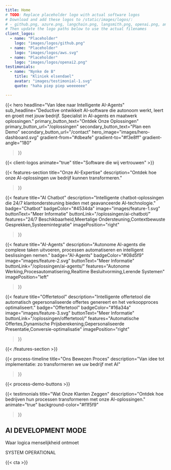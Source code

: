 ```yaml
---
title: Home
# TODO: Replace placeholder logo with actual software logos
# Download and add these logos to /static/images/logos/:
# - github.png, azure.png, langchain.png, langsmith.png, openai.png, anthropic.png
# Then update the logo paths below to use the actual filenames
client_logos:
  - name: "Placeholder"
    logo: "images/logos/github.png"
  - name: "Placeholder"
    logo: "images/logos/aws.svg"
  - name: "Placeholder"
    logo: "images/logos/openai2.png"
testimonials:
  - name: "Nynke de B"
    title: "Kliniek elsendael"
    avatar: "images/testimonial-1.svg"
    quote: "haha piep piep weeeeeee"

---
```


{{< hero 
    headline="Van Idee naar Intelligente AI-Agents"
    sub_headline="Deductive ontwikkelt AI-software die autonoom werkt, leert en groeit met jouw bedrijf. Specialist in AI-agents en maatwerk oplossingen."
    primary_button_text="Ontdek Onze Oplossingen"
    primary_button_url="/oplossingen"
    secondary_button_text="Plan een Demo"
    secondary_button_url="/contact"
    hero_image="images/hero-dashboard.svg"
    gradient-from="#dbeafe"
    gradient-to="#f3e8ff"
    gradient-angle="180"
>}}

{{< client-logos animate="true" title="Software die wij vertrouwen" >}}

{{< features-section 
    title="Onze AI-Expertise"
    description="Ontdek hoe onze AI-oplossingen uw bedrijf kunnen transformeren."
>}}

{{< feature
    title="AI Chatbot"
    description="Intelligente chatbot-oplossingen die 24/7 klantondersteuning bieden met geavanceerde AI-technologie."
    badge="Chatbot"
    badgeColor="#4534da"
    image="images/feature-1.svg"
    buttonText="Meer Informatie"
    buttonLink="/oplossingen/ai-chatbot/"
    features="24/7 Beschikbaarheid,Meertalige Ondersteuning,Contextbewuste Gesprekken,Systeemintegratie"
    imagePosition="right"
>}}

{{< feature
    title="AI-Agents"
    description="Autonome AI-agents die complexe taken uitvoeren, processen automatiseren en intelligent beslissingen nemen."
    badge="AI-Agents"
    badgeColor="#08d5f9"
    image="images/feature-2.svg"
    buttonText="Meer Informatie"
    buttonLink="/oplossingen/ai-agents/"
    features="Autonome Werking,Procesautomatisering,Realtime Besluitvorming,Lerende Systemen"
    imagePosition="left"
>}}

{{< feature
    title="Offertetool"
    description="Intelligente offertetool die automatisch gepersonaliseerde offertes genereert en het verkoopproces optimaliseert."
    badge="Offertetool"
    badgeColor="#16a34a"
    image="images/feature-3.svg"
    buttonText="Meer Informatie"
    buttonLink="/oplossingen/offertetool/"
    features="Automatische Offertes,Dynamische Prijsberekening,Gepersonaliseerde Presentatie,Conversie-optimalisatie"
    imagePosition="right"
>}}

{{< /features-section >}}

{{< process-timeline 
    title="Ons Bewezen Proces"
    description="Van idee tot implementatie: zo transformeren we uw bedrijf met AI"
>}}

{{< process-demo-buttons >}}

{{< testimonials 
    title="Wat Onze Klanten Zeggen"
    description="Ontdek hoe bedrijven hun processen transformeren met onze AI-oplossingen."
    animate="true"
    background-color="#f1f5f9"
>}}

<section class="py-20 bg-gray-900 text-green-400 font-mono overflow-hidden">
<div class="container mx-auto px-4 sm:px-6 lg:px-8 max-w-6xl">
<div class="text-center mb-12">
<h2 class="text-4xl font-bold text-white mb-4">AI DEVELOPMENT MODE</h2>
<p class="text-xl text-gray-300">Waar logica menselijkheid ontmoet</p>
</div>
<div class="flex justify-center">
<div class="laptop-container relative">
<div id="laptop-ascii" class="text-center text-sm md:text-base lg:text-lg leading-none whitespace-pre-wrap">
<!-- ASCII art will be rotated here -->
</div>
</div>
</div>
<div class="text-center mt-12">
<div class="inline-flex items-center space-x-2 bg-green-900/20 border border-green-400/30 rounded-lg px-6 py-3">
<div class="w-2 h-2 bg-green-400 rounded-full animate-pulse"></div>
<span class="text-green-400">SYSTEM OPERATIONAL</span>
</div>
</div>
</div>
</section>

<script>
document.addEventListener('DOMContentLoaded', function() {
    console.log('DOM loaded, starting ASCII art...');
    const laptopFrames = [
        `         ╔══════════════════════════════════════╗
        ║                                      ║
        ║            DEDUCTIVE AI              ║
        ║                                      ║
        ║  ┌─────────────────────────────────┐  ║
        ║  │ > hugo server --buildDrafts     │  ║
        ║  │ Serving at localhost:1313       │  ║
        ║  │ █                               │  ║
        ║  └─────────────────────────────────┘  ║
        ║                                      ║
        ╚══════════════════════════════════════╝
╔═══════════════════════════════════════════════════════╗
║ ESC │ F1 │ F2 │ F3 │ F4 │ F5 │ F6 │ F7 │ F8 │ F9 │ F10║
║ ` │ 1 │ 2 │ 3 │ 4 │ 5 │ 6 │ 7 │ 8 │ 9 │ 0 │ - │ = │⌫║
║ TAB │ Q │ W │ E │ R │ T │ Y │ U │ I │ O │ P │ [ │ ] │ \\║
║ CAPS │ A │ S │ D │ F │ G │ H │ J │ K │ L │ ; │ ' │ ENTER║
║ SHIFT │ Z │ X │ C │ V │ B │ N │ M │ , │ . │ / │ SHIFT ║
║ CTRL │ ALT │      SPACE      │ ALT │ CTRL │ ← │ ↑ │ → ║
╚═══════════════════════════════════════════════════════╝`,

        `      ╔══════════════════════════════════════╗
     ║                                      ║
     ║            DEDUCTIVE AI              ║
     ║                                      ║
     ║  ┌─────────────────────────────────┐  ║
     ║  │ > npm run dev                   │  ║
     ║  │ Building application...         │  ║
     ║  │ █                               │  ║
     ║  └─────────────────────────────────┘  ║
     ║                                      ║
     ╚══════════════════════════════════════╝
  ╔═══════════════════════════════════════════════════════╗
  ║ ESC │ F1 │ F2 │ F3 │ F4 │ F5 │ F6 │ F7 │ F8 │ F9 │ F10║
  ║ ` │ 1 │ 2 │ 3 │ 4 │ 5 │ 6 │ 7 │ 8 │ 9 │ 0 │ - │ = │⌫║
  ║ TAB │ Q │ W │ E │ R │ T │ Y │ U │ I │ O │ P │ [ │ ] │ \\║
  ║ CAPS │ A │ S │ D │ F │ G │ H │ J │ K │ L │ ; │ ' │ ENTER║
  ║ SHIFT │ Z │ X │ C │ V │ B │ N │ M │ , │ . │ / │ SHIFT ║
  ║ CTRL │ ALT │      SPACE      │ ALT │ CTRL │ ← │ ↑ │ → ║
  ╚═══════════════════════════════════════════════════════╝`,

        `    ╔══════════════════════════════════════╗
   ║                                      ║
   ║            DEDUCTIVE AI              ║
   ║                                      ║
   ║  ┌─────────────────────────────────┐  ║
   ║  │ > git commit -m "Fix bugs"      │  ║
   ║  │ [main 2f8a9c3] Fix bugs         │  ║
   ║  │ █                               │  ║
   ║  └─────────────────────────────────┘  ║
   ║                                      ║
   ╚══════════════════════════════════════╝
╔═══════════════════════════════════════════════════════╗
║ ESC │ F1 │ F2 │ F3 │ F4 │ F5 │ F6 │ F7 │ F8 │ F9 │ F10║
║ ` │ 1 │ 2 │ 3 │ 4 │ 5 │ 6 │ 7 │ 8 │ 9 │ 0 │ - │ = │⌫║
║ TAB │ Q │ W │ E │ R │ T │ Y │ U │ I │ O │ P │ [ │ ] │ \\║
║ CAPS │ A │ S │ D │ F │ G │ H │ J │ K │ L │ ; │ ' │ ENTER║
║ SHIFT │ Z │ X │ C │ V │ B │ N │ M │ , │ . │ / │ SHIFT ║
║ CTRL │ ALT │      SPACE      │ ALT │ CTRL │ ← │ ↑ │ → ║
╚═══════════════════════════════════════════════════════╝`,

        `  ╔══════════════════════════════════════╗
 ║                                      ║
 ║            DEDUCTIVE AI              ║
 ║                                      ║
 ║  ┌─────────────────────────────────┐  ║
 ║  │ > python train_model.py         │  ║
 ║  │ Training neural network...      │  ║
 ║  │ █                               │  ║
 ║  └─────────────────────────────────┘  ║
 ║                                      ║
 ╚══════════════════════════════════════╝
╔═══════════════════════════════════════════════════════╗
║ ESC │ F1 │ F2 │ F3 │ F4 │ F5 │ F6 │ F7 │ F8 │ F9 │ F10║
║ ` │ 1 │ 2 │ 3 │ 4 │ 5 │ 6 │ 7 │ 8 │ 9 │ 0 │ - │ = │⌫║
║ TAB │ Q │ W │ E │ R │ T │ Y │ U │ I │ O │ P │ [ │ ] │ \\║
║ CAPS │ A │ S │ D │ F │ G │ H │ J │ K │ L │ ; │ ' │ ENTER║
║ SHIFT │ Z │ X │ C │ V │ B │ N │ M │ , │ . │ / │ SHIFT ║
║ CTRL │ ALT │      SPACE      │ ALT │ CTRL │ ← │ ↑ │ → ║
╚═══════════════════════════════════════════════════════╝`,

        `╔══════════════════════════════════════╗
║                                      ║
║            DEDUCTIVE AI              ║
║                                      ║
║  ┌─────────────────────────────────┐  ║
║  │ > docker build -t deductive .   │  ║
║  │ Successfully built image        │  ║
║  │ █                               │  ║
║  └─────────────────────────────────┘  ║
║                                      ║
╚══════════════════════════════════════╝
╔═══════════════════════════════════════════════════════╗
║ ESC │ F1 │ F2 │ F3 │ F4 │ F5 │ F6 │ F7 │ F8 │ F9 │ F10║
║ ` │ 1 │ 2 │ 3 │ 4 │ 5 │ 6 │ 7 │ 8 │ 9 │ 0 │ - │ = │⌫║
║ TAB │ Q │ W │ E │ R │ T │ Y │ U │ I │ O │ P │ [ │ ] │ \\║
║ CAPS │ A │ S │ D │ F │ G │ H │ J │ K │ L │ ; │ ' │ ENTER║
║ SHIFT │ Z │ X │ C │ V │ B │ N │ M │ , │ . │ / │ SHIFT ║
║ CTRL │ ALT │      SPACE      │ ALT │ CTRL │ ← │ ↑ │ → ║
╚═══════════════════════════════════════════════════════╝`,

        `   ╔══════════════════════════════════════╗
  ║                                      ║
  ║            DEDUCTIVE AI              ║
  ║                                      ║
  ║  ┌─────────────────────────────────┐  ║
  ║  │ > npm start                     │  ║
  ║  │ Server running on port 3000     │  ║
  ║  │ █                               │  ║
  ║  └─────────────────────────────────┘  ║
  ║                                      ║
  ╚══════════════════════════════════════╝
 ╔═══════════════════════════════════════════════════════╗
 ║ ESC │ F1 │ F2 │ F3 │ F4 │ F5 │ F6 │ F7 │ F8 │ F9 │ F10║
 ║ ` │ 1 │ 2 │ 3 │ 4 │ 5 │ 6 │ 7 │ 8 │ 9 │ 0 │ - │ = │⌫║
 ║ TAB │ Q │ W │ E │ R │ T │ Y │ U │ I │ O │ P │ [ │ ] │ \\║
 ║ CAPS │ A │ S │ D │ F │ G │ H │ J │ K │ L │ ; │ ' │ ENTER║
 ║ SHIFT │ Z │ X │ C │ V │ B │ N │ M │ , │ . │ / │ SHIFT ║
 ║ CTRL │ ALT │      SPACE      │ ALT │ CTRL │ ← │ ↑ │ → ║
 ╚═══════════════════════════════════════════════════════╝`
    ];

    let currentFrame = 0;
    const asciiElement = document.getElementById('laptop-ascii');
    
    console.log('Element found:', !!asciiElement);
    console.log('Frames available:', laptopFrames.length);
    
    function updateFrame() {
        if (asciiElement) {
            asciiElement.textContent = laptopFrames[currentFrame];
            console.log('Frame updated:', currentFrame);
            currentFrame = (currentFrame + 1) % laptopFrames.length;
        } else {
            console.log('Element not found!');
        }
    }
    
    updateFrame();
    setInterval(updateFrame, 800);
});
</script>

<style>
.laptop-container {
    perspective: 1000px;
}

#laptop-ascii {
    transform-style: preserve-3d;
    animation: laptop-glow 2s ease-in-out infinite alternate;
    color: #10b981;
}

@keyframes laptop-glow {
    0% {
        text-shadow: 0 0 5px #10b981, 0 0 10px #10b981, 0 0 15px #10b981;
    }
    100% {
        text-shadow: 0 0 10px #10b981, 0 0 20px #10b981, 0 0 30px #10b981, 0 0 40px #10b981;
    }
}

@media (max-width: 768px) {
    #laptop-ascii {
        font-size: 0.5rem;
        line-height: 0.6;
    }
}

@media (max-width: 480px) {
    #laptop-ascii {
        font-size: 0.4rem;
        line-height: 0.5;
    }
}
</style>

{{< cta >}}
